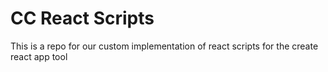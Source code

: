 # CC React Scripts

This is a repo for our custom implementation of react scripts for the create react app tool
